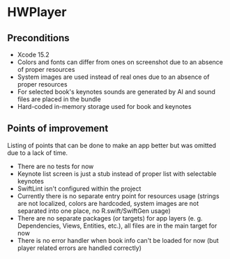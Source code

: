 # HWPlayer

## Preconditions
* Xcode 15.2
* Colors and fonts can differ from ones on screenshot due to an absence of proper resources
* System images are used instead of real ones due to an absence of proper resources
* For selected book's keynotes sounds are generated by AI and sound files are placed in the bundle
* Hard-coded in-memory storage used for book and keynotes

## Points of improvement
Listing of points that can be done to make an app better but was omitted due to a lack of time.
* There are no tests for now
* Keynote list screen is just a stub instead of proper list with selectable keynotes
* SwiftLint isn't configured within the project
* Currently there is no separate entry point for resources usage (strings are not localized, colors are hardcoded, system images are not separated into one place, no R.swift/SwiftGen usage)
* There are no separate packages (or targets) for app layers (e. g. Dependencies, Views, Entities, etc.), all files are in the main target for now
* There is no error handler when book info can't be loaded for now (but player related errors are handled correctly)
